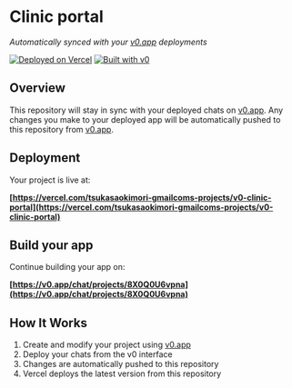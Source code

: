 # Clinic portal

*Automatically synced with your [v0.app](https://v0.app) deployments*

[![Deployed on Vercel](https://img.shields.io/badge/Deployed%20on-Vercel-black?style=for-the-badge&logo=vercel)](https://vercel.com/tsukasaokimori-gmailcoms-projects/v0-clinic-portal)
[![Built with v0](https://img.shields.io/badge/Built%20with-v0.app-black?style=for-the-badge)](https://v0.app/chat/projects/8X0Q0U6vpna)

## Overview

This repository will stay in sync with your deployed chats on [v0.app](https://v0.app).
Any changes you make to your deployed app will be automatically pushed to this repository from [v0.app](https://v0.app).

## Deployment

Your project is live at:

**[https://vercel.com/tsukasaokimori-gmailcoms-projects/v0-clinic-portal](https://vercel.com/tsukasaokimori-gmailcoms-projects/v0-clinic-portal)**

## Build your app

Continue building your app on:

**[https://v0.app/chat/projects/8X0Q0U6vpna](https://v0.app/chat/projects/8X0Q0U6vpna)**

## How It Works

1. Create and modify your project using [v0.app](https://v0.app)
2. Deploy your chats from the v0 interface
3. Changes are automatically pushed to this repository
4. Vercel deploys the latest version from this repository

